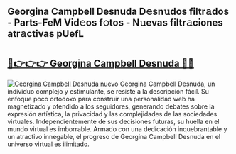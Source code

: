 ## Georgina Campbell Desnuda D𝚎sn𝚞dos filtr𝚊dos - Parts-FeM Vid𝚎os f𝚘tos - N𝚞evas filtr𝚊ciones atr𝚊ctivas pUefL

# <h2><a href="http://mb6aqar.tromn.icu/?c=Georgina+Campbell+Desnuda">🔗👉👉👉 Georgina Campbell Desnuda 🔗🔗</a></h2>

[![Georgina Campbell Desnuda nuevo](https://i.imgur.com/pEAQMta.gif)](http://mb6aqar.tromn.icu/?c=Georgina+Campbell+Desnuda)
Georgina Campbell Desnuda, un individuo complejo y estimulante, se resiste a la descripción fácil. Su enfoque poco ortodoxo para construir una personalidad web ha magnetizado y ofendido a los seguidores, generando debates sobre la expresión artística, la privacidad y las complejidades de las sociedades virtuales. Independientemente de sus decisiones futuras, su huella en el mundo virtual es imborrable. Armado con una dedicación inquebrantable y un atractivo innegable, el progreso de Georgina Campbell Desnuda en el universo virtual es ilimitado.
